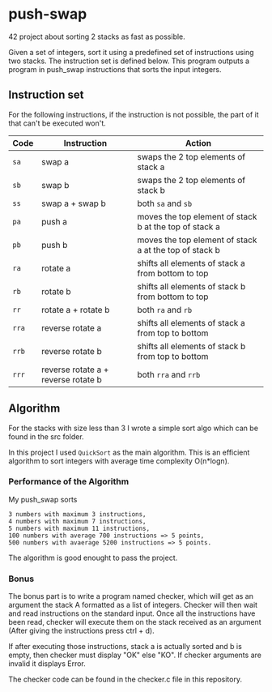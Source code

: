 # push-swap
42 project about sorting 2 stacks as fast as possible.

Given a set of integers, sort it using a predefined set of instructions using
two stacks. The instruction set is defined below. This program outputs a program
in push_swap instructions that sorts the input integers.

## Instruction set

For the following instructions, if the instruction is not possible, the part of
it that can't be executed won't.

| Code  | Instruction                         | Action                                                 |
| ----- | ----------------------------------- | ------------------------------------------------------ |
| `sa`  | swap a                              | swaps the 2 top elements of stack a                    |
| `sb`  | swap b                              | swaps the 2 top elements of stack b                    |
| `ss`  | swap a + swap b                     | both `sa` and `sb`                                     |
| `pa`  | push a                              | moves the top element of stack b at the top of stack a |
| `pb`  | push b                              | moves the top element of stack a at the top of stack b |
| `ra`  | rotate a                            | shifts all elements of stack a from bottom to top      |
| `rb`  | rotate b                            | shifts all elements of stack b from bottom to top      |
| `rr`  | rotate a + rotate b                 | both `ra` and `rb`                                     |
| `rra` | reverse rotate a                    | shifts all elements of stack a from top to bottom      |
| `rrb` | reverse rotate b                    | shifts all elements of stack b from top to bottom      |
| `rrr` | reverse rotate a + reverse rotate b | both `rra` and `rrb`                                   |

## Algorithm

For the stacks with size less than 3 I wrote a simple sort algo which can be found in the src folder.

In this project I used `QuickSort` as the main algorithm. This is an efficient algorithm to sort integers
with average time complexity O(n*logn). 

### Performance of the Algorithm

My push_swap sorts

    3 numbers with maximum 3 instructions,
    4 numbers with maximum 7 instructions,
    5 numbers with maximum 11 instructions,
    100 numbers with average 700 instructions => 5 points,
    500 numbers with avaerage 5200 instructions => 5 points.

The algorithm is good enought to pass the project.

### Bonus

The bonus part is to write a program named checker, which will get as an argument the stack A formatted as a list of integers. Checker will then wait and read instructions on the standard input. Once all the instructions have been read, checker will execute them on the stack received as an argument (After giving the instructions press ctrl + d).

If after executing those instructions, stack a is actually sorted and b is empty, then
checker must display "OK" else "KO". If checker arguments are invalid it displays Error.

The checker code can be found in the checker.c file in this repository.